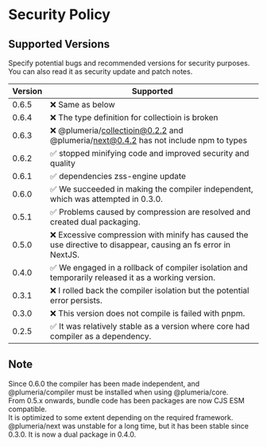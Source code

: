 # Security Policy

## Supported Versions

Specify potential bugs and recommended versions for security purposes.
You can also read it as security update and patch notes.

| Version | Supported          |
| ------- | ------------------ |
| 0.6.5   | :x: Same as below |
| 0.6.4   | :x: The type definition for collectioin is broken |
| 0.6.3   | :x: @plumeria/collectioin@0.2.2 and @plumeria/next@0.4.2 has not include npm to types |
| 0.6.2   | :white_check_mark: stopped minifying code and improved security and quality |
| 0.6.1   | :white_check_mark: dependencies zss-engine update |
| 0.6.0   | :white_check_mark: We succeeded in making the compiler independent, which was attempted in 0.3.0.|
| 0.5.1   | :white_check_mark: Problems caused by compression are resolved and created dual packaging. |
| 0.5.0   | :x: Excessive compression with minify has caused the use directive to disappear, causing an fs error in NextJS. |
| 0.4.0   | :white_check_mark: We engaged in a rollback of compiler isolation and temporarily released it as a working version.| 
| 0.3.1   | :x: I rolled back the compiler isolation but the potential error persists.|
| 0.3.0   | :x: This version does not compile is failed with pnpm.|
| 0.2.5   | :white_check_mark: It was relatively stable as a version where core had compiler as a dependency.| 

## Note
Since 0.6.0 the compiler has been made independent, and @plumeria/compiler must be installed when using @plumeria/core.  
From 0.5.x onwards, bundle code has been packages are now CJS ESM compatible.  
It is optimized to some extent depending on the required framework.  
@plumeria/next was unstable for a long time, but it has been stable since 0.3.0. It is now a dual package in 0.4.0.

